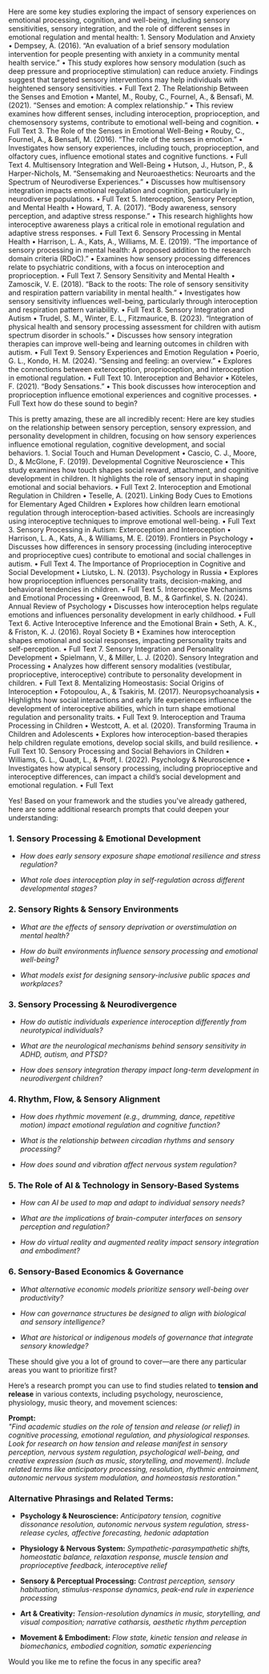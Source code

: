 Here are some key studies exploring the impact of sensory experiences on emotional processing, cognition, and well-being, including sensory sensitivities, sensory integration, and the role of different senses in emotional regulation and mental health: 1. Sensory Modulation and Anxiety • Dempsey, A. (2016). “An evaluation of a brief sensory modulation intervention for people presenting with anxiety in a community mental health service.” • This study explores how sensory modulation (such as deep pressure and proprioceptive stimulation) can reduce anxiety. Findings suggest that targeted sensory interventions may help individuals with heightened sensory sensitivities. • Full Text 2. The Relationship Between the Senses and Emotion • Mantel, M., Rouby, C., Fournel, A., & Bensafi, M. (2021). “Senses and emotion: A complex relationship.” • This review examines how different senses, including interoception, proprioception, and chemosensory systems, contribute to emotional well-being and cognition. • Full Text 3. The Role of the Senses in Emotional Well-Being • Rouby, C., Fournel, A., & Bensafi, M. (2016). “The role of the senses in emotion.” • Investigates how sensory experiences, including touch, proprioception, and olfactory cues, influence emotional states and cognitive functions. • Full Text 4. Multisensory Integration and Well-Being • Hutson, J., Hutson, P., & Harper-Nichols, M. “Sensemaking and Neuroaesthetics: Neuroarts and the Spectrum of Neurodiverse Experiences.” • Discusses how multisensory integration impacts emotional regulation and cognition, particularly in neurodiverse populations. • Full Text 5. Interoception, Sensory Perception, and Mental Health • Howard, T. A. (2017). “Body awareness, sensory perception, and adaptive stress response.” • This research highlights how interoceptive awareness plays a critical role in emotional regulation and adaptive stress responses. • Full Text 6. Sensory Processing in Mental Health • Harrison, L. A., Kats, A., Williams, M. E. (2019). “The importance of sensory processing in mental health: A proposed addition to the research domain criteria (RDoC).” • Examines how sensory processing differences relate to psychiatric conditions, with a focus on interoception and proprioception. • Full Text 7. Sensory Sensitivity and Mental Health • Zamoscik, V. E. (2018). “Back to the roots: The role of sensory sensitivity and respiration pattern variability in mental health.” • Investigates how sensory sensitivity influences well-being, particularly through interoception and respiration pattern variability. • Full Text 8. Sensory Integration and Autism • Trudel, S. M., Winter, E. L., Fitzmaurice, B. (2023). “Integration of physical health and sensory processing assessment for children with autism spectrum disorder in schools.” • Discusses how sensory integration therapies can improve well-being and learning outcomes in children with autism. • Full Text 9. Sensory Experiences and Emotion Regulation • Poerio, G. L., Kondo, H. M. (2024). “Sensing and feeling: an overview.” • Explores the connections between exteroception, proprioception, and interoception in emotional regulation. • Full Text 10. Interoception and Behavior • Köteles, F. (2021). “Body Sensations.” • This book discusses how interoception and proprioception influence emotional experiences and cognitive processes. • Full Text how do these sound to begin?


This is pretty amazing, these are all incredibly recent: Here are key studies on the relationship between sensory perception, sensory expression, and personality development in children, focusing on how sensory experiences influence emotional regulation, cognitive development, and social behaviors. 1. Social Touch and Human Development • Cascio, C. J., Moore, D., & McGlone, F. (2019). Developmental Cognitive Neuroscience • This study examines how touch shapes social reward, attachment, and cognitive development in children. It highlights the role of sensory input in shaping emotional and social behaviors. • Full Text 2. Interoception and Emotional Regulation in Children • Teselle, A. (2021). Linking Body Cues to Emotions for Elementary Aged Children • Explores how children learn emotional regulation through interoception-based activities. Schools are increasingly using interoceptive techniques to improve emotional well-being. • Full Text 3. Sensory Processing in Autism: Exteroception and Interoception • Harrison, L. A., Kats, A., & Williams, M. E. (2019). Frontiers in Psychology • Discusses how differences in sensory processing (including interoceptive and proprioceptive cues) contribute to emotional and social challenges in autism. • Full Text 4. The Importance of Proprioception in Cognitive and Social Development • Liutsko, L. N. (2013). Psychology in Russia • Explores how proprioception influences personality traits, decision-making, and behavioral tendencies in children. • Full Text 5. Interoceptive Mechanisms and Emotional Processing • Greenwood, B. M., & Garfinkel, S. N. (2024). Annual Review of Psychology • Discusses how interoception helps regulate emotions and influences personality development in early childhood. • Full Text 6. Active Interoceptive Inference and the Emotional Brain • Seth, A. K., & Friston, K. J. (2016). Royal Society B • Examines how interoception shapes emotional and social responses, impacting personality traits and self-perception. • Full Text 7. Sensory Integration and Personality Development • Spielmann, V., & Miller, L. J. (2020). Sensory Integration and Processing • Analyzes how different sensory modalities (vestibular, proprioceptive, interoceptive) contribute to personality development in children. • Full Text 8. Mentalizing Homeostasis: Social Origins of Interoception • Fotopoulou, A., & Tsakiris, M. (2017). Neuropsychoanalysis • Highlights how social interactions and early life experiences influence the development of interoceptive abilities, which in turn shape emotional regulation and personality traits. • Full Text 9. Interoception and Trauma Processing in Children • Westcott, A. et al. (2020). Transforming Trauma in Children and Adolescents • Explores how interoception-based therapies help children regulate emotions, develop social skills, and build resilience. • Full Text 10. Sensory Processing and Social Behaviors in Children • Williams, G. L., Quadt, L., & Proff, I. (2022). Psychology & Neuroscience • Investigates how atypical sensory processing, including proprioceptive and interoceptive differences, can impact a child’s social development and emotional regulation. • Full Text


Yes! Based on your framework and the studies you've already gathered, here are some additional research prompts that could deepen your understanding:

### **1. Sensory Processing & Emotional Development**

- _How does early sensory exposure shape emotional resilience and stress regulation?_
    
- _What role does interoception play in self-regulation across different developmental stages?_
    

### **2. Sensory Rights & Sensory Environments**

- _What are the effects of sensory deprivation or overstimulation on mental health?_
    
- _How do built environments influence sensory processing and emotional well-being?_
    
- _What models exist for designing sensory-inclusive public spaces and workplaces?_
    

### **3. Sensory Processing & Neurodivergence**

- _How do autistic individuals experience interoception differently from neurotypical individuals?_
    
- _What are the neurological mechanisms behind sensory sensitivity in ADHD, autism, and PTSD?_
    
- _How does sensory integration therapy impact long-term development in neurodivergent children?_
    

### **4. Rhythm, Flow, & Sensory Alignment**

- _How does rhythmic movement (e.g., drumming, dance, repetitive motion) impact emotional regulation and cognitive function?_
    
- _What is the relationship between circadian rhythms and sensory processing?_
    
- _How does sound and vibration affect nervous system regulation?_
    

### **5. The Role of AI & Technology in Sensory-Based Systems**

- _How can AI be used to map and adapt to individual sensory needs?_
    
- _What are the implications of brain-computer interfaces on sensory perception and regulation?_
    
- _How do virtual reality and augmented reality impact sensory integration and embodiment?_
    

### **6. Sensory-Based Economics & Governance**

- _What alternative economic models prioritize sensory well-being over productivity?_
    
- _How can governance structures be designed to align with biological and sensory intelligence?_
    
- _What are historical or indigenous models of governance that integrate sensory knowledge?_
    

These should give you a lot of ground to cover—are there any particular areas you want to prioritize first?

Here’s a research prompt you can use to find studies related to **tension and release** in various contexts, including psychology, neuroscience, physiology, music theory, and movement sciences:

**Prompt:**  
_"Find academic studies on the role of tension and release (or relief) in cognitive processing, emotional regulation, and physiological responses. Look for research on how tension and release manifest in sensory perception, nervous system regulation, psychological well-being, and creative expression (such as music, storytelling, and movement). Include related terms like anticipatory processing, resolution, rhythmic entrainment, autonomic nervous system modulation, and homeostasis restoration."_

### **Alternative Phrasings and Related Terms:**

- **Psychology & Neuroscience:** _Anticipatory tension, cognitive dissonance resolution, autonomic nervous system regulation, stress-release cycles, affective forecasting, hedonic adaptation_
    
- **Physiology & Nervous System:** _Sympathetic-parasympathetic shifts, homeostatic balance, relaxation response, muscle tension and proprioceptive feedback, interoceptive relief_
    
- **Sensory & Perceptual Processing:** _Contrast perception, sensory habituation, stimulus-response dynamics, peak-end rule in experience processing_
    
- **Art & Creativity:** _Tension-resolution dynamics in music, storytelling, and visual composition; narrative catharsis, aesthetic rhythm perception_
    
- **Movement & Embodiment:** _Flow state, kinetic tension and release in biomechanics, embodied cognition, somatic experiencing_
    

Would you like me to refine the focus in any specific area?